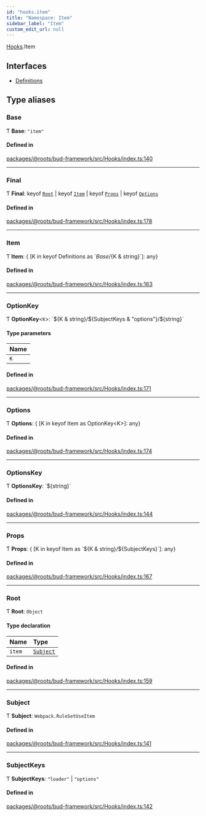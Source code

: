 ```yaml
---
id: "hooks.item"
title: "Namespace: Item"
sidebar_label: "Item"
custom_edit_url: null
---
```


[Hooks](hooks.md).Item

## Interfaces

- [Definitions](../interfaces/hooks.item.definitions.md)

## Type aliases

### Base

Ƭ **Base**: ``"item"``

#### Defined in

[packages/@roots/bud-framework/src/Hooks/index.ts:140](https://github.com/roots/bud/blob/e7af0dde3/packages/@roots/bud-framework/src/Hooks/index.ts#L140)

___

### Final

Ƭ **Final**: keyof [`Root`](hooks.item.md#root) \| keyof [`Item`](hooks.item.md#item) \| keyof [`Props`](hooks.item.md#props) \| keyof [`Options`](hooks.item.md#options)

#### Defined in

[packages/@roots/bud-framework/src/Hooks/index.ts:178](https://github.com/roots/bud/blob/e7af0dde3/packages/@roots/bud-framework/src/Hooks/index.ts#L178)

___

### Item

Ƭ **Item**: { [K in keyof Definitions as \`${Base}/${K & string}\`]: any}

#### Defined in

[packages/@roots/bud-framework/src/Hooks/index.ts:163](https://github.com/roots/bud/blob/e7af0dde3/packages/@roots/bud-framework/src/Hooks/index.ts#L163)

___

### OptionKey

Ƭ **OptionKey**<`K`\>: \`${K & string}/${SubjectKeys & "options"}/${string}\`

#### Type parameters

| Name |
| :------ |
| `K` |

#### Defined in

[packages/@roots/bud-framework/src/Hooks/index.ts:171](https://github.com/roots/bud/blob/e7af0dde3/packages/@roots/bud-framework/src/Hooks/index.ts#L171)

___

### Options

Ƭ **Options**: { [K in keyof Item as OptionKey<K\>]: any}

#### Defined in

[packages/@roots/bud-framework/src/Hooks/index.ts:174](https://github.com/roots/bud/blob/e7af0dde3/packages/@roots/bud-framework/src/Hooks/index.ts#L174)

___

### OptionsKey

Ƭ **OptionsKey**: \`${string}\`

#### Defined in

[packages/@roots/bud-framework/src/Hooks/index.ts:144](https://github.com/roots/bud/blob/e7af0dde3/packages/@roots/bud-framework/src/Hooks/index.ts#L144)

___

### Props

Ƭ **Props**: { [K in keyof Item as \`${K & string}/${SubjectKeys}\`]: any}

#### Defined in

[packages/@roots/bud-framework/src/Hooks/index.ts:167](https://github.com/roots/bud/blob/e7af0dde3/packages/@roots/bud-framework/src/Hooks/index.ts#L167)

___

### Root

Ƭ **Root**: `Object`

#### Type declaration

| Name | Type |
| :------ | :------ |
| `item` | [`Subject`](hooks.item.md#subject) |

#### Defined in

[packages/@roots/bud-framework/src/Hooks/index.ts:159](https://github.com/roots/bud/blob/e7af0dde3/packages/@roots/bud-framework/src/Hooks/index.ts#L159)

___

### Subject

Ƭ **Subject**: `Webpack.RuleSetUseItem`

#### Defined in

[packages/@roots/bud-framework/src/Hooks/index.ts:141](https://github.com/roots/bud/blob/e7af0dde3/packages/@roots/bud-framework/src/Hooks/index.ts#L141)

___

### SubjectKeys

Ƭ **SubjectKeys**: ``"loader"`` \| ``"options"``

#### Defined in

[packages/@roots/bud-framework/src/Hooks/index.ts:142](https://github.com/roots/bud/blob/e7af0dde3/packages/@roots/bud-framework/src/Hooks/index.ts#L142)
